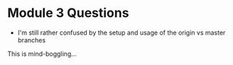 # Module 3 Questions

* I'm still rather confused by the setup and usage of the origin vs master branches

This is mind-boggling...
